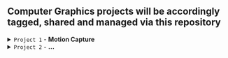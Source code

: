 ## **Computer Graphics projects will be accordingly tagged, shared and managed via this repository**

<details>
<summary><code>Project 1</code> - <b>Motion Capture</b></summary>

- In this project we'll parse a *BVH* file which records a character's motion, in order to move it within a 3D-space `=>` 3D-animation.
    - *Motion Capture* - It's a method of recording actions of various characters in order to be able to animate them in space.
    - *BVH* - A file format storing motion capture data, which consists of the following:
        - **Hierarchy section**: The skeleton of the character to be animated, including its *Joints* and *Bones* (in case of a human being, leg, neck, etc.). The structure of this section is given by a tree (hierarchy), where each node represents a *Joint* of the skeleton. Between every two *Joints* we have a *Bone*. *Joints* with no children are called *End Sites* (parts which are not actually a joint and don't join between anything). There is one *Root Joint* from which all the other joints and bones derive.
            - Each joint contains three records:
                1. *Offset* - the position of the joint relative to its parent joint's location (3D-Vector).
                2. *Channels* - Transformation infomartion required to animate this specific joint.
                3. *Children* - A list of the joint under the said node in the hierarchy.
        - **Motion section**: Defines the way the skeleton described above will move in each frame. The records of this section are *Frames* (amount of frames in animation) and *Frame time* (the time every frame takes). Then, we have lines (*Keyframes*, line for each frame) spanning over till the EOF, which describes the rotation to be applied to every *Joint* (as required by its *Channels* record) chronologically (in respect to the hierarchy order).
        **Note** - Each entry in this line is a either/both the position location or/and rotation angle (around a respective axis) of the respective joint.

    - **Building the Skeleton** (Implementation details) - First, we have to parse the *BVH* file to fetch the hierarchy tree objects (*Joints*). Then, we calculate each *Joint* object's 3D-position by adding its offset to its parent's position. Then, at each joint we'll draw a sphere representing it in space. Then, between each joint and its parent we'll draw a cylinder representing the bone linking them.

    - **Animating the Skeleton** - At each frame we have to build an animation transformation for each of our joints (as in case of moving the hand, we have to animate its fingers as well - each joint is affected by its parent joint). So, first we have to determine for each frame-joint pair its local space transformation, using the following:
        - *T* - Tanslation matrix - Given by the joint's offset
        - *R* - Rotation matrix - Given by the keyframe channel data (Ordering matters!)
        - *S* - Scaling matrix - *BVH* doesn't support scaling (Thus, 4x4 Id matrix)
        - We plug them all in `M=TRS` - the order is significant (as we've seen changing it in 3D-space results in different transorm's).
        - Following that, we now have the local transform' *M* describing the joint in local space orientation. However, we would like to get this joint in global space orientation, which is achievable by pre-multiplying *M* by all its parents' global transform' (the first global one is the *Root Joint* which in turn lets its children (one by one) yield their global transform' as well, by pre-multiplying by the root's transform')
</details>
<details>
<summary><code>Project 2</code> - <b>...</b></summary>

- 
</details>
